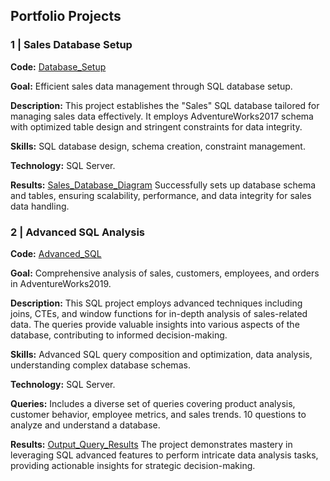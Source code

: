 ## Portfolio Projects

### 1 | Sales Database Setup
**Code:** [Database_Setup](https://github.com/MichaelRommm/DATA_ANALYST_PORTFOLIO/blob/fbaa946b7a9bba82bb1c47f57bbca40c7d5e4af3/SQL/Database_Setup.sql)

**Goal:** Efficient sales data management through SQL database setup.

**Description:** This project establishes the "Sales" SQL database tailored for managing sales data effectively. It employs AdventureWorks2017 schema with optimized table design and stringent constraints for data integrity.

**Skills:** SQL database design, schema creation, constraint management.

**Technology:** SQL Server.

**Results:** [Sales_Database_Diagram](https://github.com/MichaelRommm/DATA_ANALYST_PORTFOLIO/blob/fbaa946b7a9bba82bb1c47f57bbca40c7d5e4af3/SQL/output_images/Database_Setup/Sales_Database_Diagram.jpg)
Successfully sets up database schema and tables, ensuring scalability, performance, and data integrity for sales data handling.


### 2 | Advanced SQL Analysis
**Code:** [Advanced_SQL](https://github.com/MichaelRommm/DATA_ANALYST_PORTFOLIO/blob/fbaa946b7a9bba82bb1c47f57bbca40c7d5e4af3/SQL/Advanced_SQL.sql)

**Goal:** Comprehensive analysis of sales, customers, employees, and orders in AdventureWorks2019.

**Description:** This SQL project employs advanced techniques including joins, CTEs, and window functions for in-depth analysis of sales-related data. The queries provide valuable insights into various aspects of the database, contributing to informed decision-making.

**Skills:** Advanced SQL query composition and optimization, data analysis, understanding complex database schemas.

**Technology:** SQL Server.

**Queries:** Includes a diverse set of queries covering product analysis, customer behavior, employee metrics, and sales trends. 10 questions to analyze and understand a database.

**Results:** [Output_Query_Results](https://github.com/MichaelRommm/DATA_ANALYST_PORTFOLIO/tree/fbaa946b7a9bba82bb1c47f57bbca40c7d5e4af3/SQL/output_images/Advanced_SQL)
The project demonstrates mastery in leveraging SQL advanced features to perform intricate data analysis tasks, providing actionable insights for strategic decision-making.
